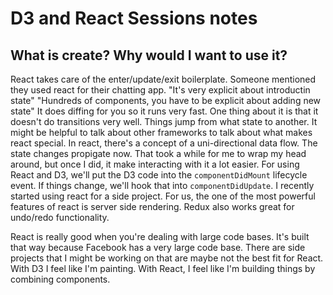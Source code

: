 # D3 and React Sessions notes

## What is create? Why would I want to use it?

React takes care of the enter/update/exit boilerplate.
Someone mentioned they used react for their chatting app. "It's very explicit about introductin state"
"Hundreds of components, you have to be explicit about adding new state"
It does diffing for you so it runs very fast.
One thing about it is that it doesn't do transitions very well. Things jump from what state to another.
It might be helpful to talk about other frameworks to talk about what makes react special. In react, there's a concept of a uni-directional data flow. The state changes propigate now. That took a while for me to wrap my head around, but once I did, it make interacting with it a lot easier. For using React and D3, we'll put the D3 code into the `componentDidMount` lifecycle event. If things change, we'll hook that into `componentDidUpdate`.
I recently started using react for a side project. For us, the one of the most powerful features of react is server side rendering. Redux also works great for undo/redo functionality.

React is really good when you're dealing with large code bases. It's built that way because Facebook has a very large code base. There are side projects that I might be working on that are maybe not the best fit for React. With D3 I feel like I'm painting. With React, I feel like I'm building things by combining components.

